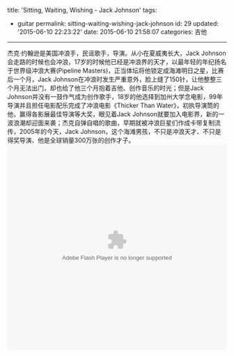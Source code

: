 title: 'Sitting, Waiting, Wishing - Jack Johnson'
tags: 
  - guitar
permalink: sitting-waiting-wishing-jack-johnson
id: 29
updated: '2015-06-10 22:23:22'
date: 2015-06-10 21:58:07
categories: 吉他
---

杰克·约翰逊是美国冲浪手，民谣歌手，导演。从小在夏威夷长大，Jack Johnson会走路的时候也会冲浪，17岁的时候他已经是冲浪界的天才，以最年轻的年纪扬名于世界级冲浪大赛(Pipeline Masters)<!--more-->，正当体坛将他锁定成海滩明日之星，比赛后一个月，Jack Johnson在冲浪时发生严重意外，脸上缝了150针，让他整整三个月无法出门，却也给了他三个月抱着吉他、创作音乐的时光；但是Jack Johnson并没有一鼓作气成为创作歌手，18岁的他选择到加州大学念电影，99年导演并且担任电影配乐完成了冲浪电影《Thicker Than Water》，初执导演筒的他，赢得各影展最佳导演等大奖，眼见着Jack Johnson就要加入电影界，新的一波浪潮却迎面来袭；杰克自弹自唱的歌曲，早期就被冲浪巨星们作成卡带复制流传，2005年的今天，Jack Johnson，这个海滩男孩，不只是冲浪天才、不只是得奖导演、他是全球销量300万张的创作才子。
<embed wmode="window" flashvars="vid=p0134j24gse&amp;tpid=3&amp;showend=1&amp;showcfg=1&amp;searchbar=1&amp;shownext=1&amp;list=2&amp;autoplay=1&amp;ptag=user_qzone_qq_com&amp;outhost=http%3A%2F%2Fv.qq.com%2Fpage%2Fp%2Fs%2Fe%2Fp0134j24gse.html&amp;refer=http%3A%2F%2Fv.qq.com%2Fu%2Fvideos%2F&amp;openbc=0&amp;title=%20Sitting%2C%20Waiting%2C%20Wishing%20-%20Jack%20Johnson" src="http://imgcache.qq.com/tencentvideo_v1/player/TencentPlayer.swf?max_age=86400&amp;v=20140714" quality="high" name="tenvideo_flash_player_1433944659420" id="tenvideo_flash_player_1433944659420" bgcolor="#000000" width="650px" height="472px" align="middle" allowscriptaccess="always" allowfullscreen="true" type="application/x-shockwave-flash" pluginspage="http://get.adobe.com/cn/flashplayer/" style="width: 100%; height: 472px;">